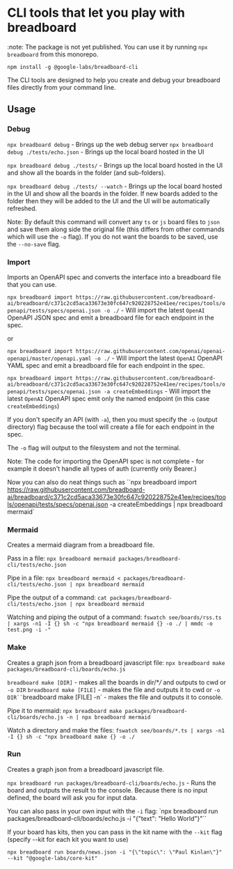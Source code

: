 # CLI tools that let you play with breadboard

:note: The package is not yet published. You can use it by running `npx breadboard` from this monorepo.

`npm install -g @google-labs/breadboard-cli`

The CLI tools are designed to help you create and debug your breadboard files directly from your command line.

## Usage

### Debug

`npx breadboard debug` - Brings up the web debug server
`npx breadboard debug ./tests/echo.json` - Brings up the local board hosted in the UI

`npx breadboard debug ./tests/` - Brings up the local board hosted in the UI and show all the boards in the folder (and sub-folders).

`npx breadboard debug ./tests/ --watch` - Brings up the local board hosted in the UI and show all the boards in the folder. If new boards added to the folder then they will be added to the UI and the UI will be automatically refreshed.

Note: By default this command will convert any `ts` or `js` board files to `json` and save them along side the original file (this differs from other commands which will use the `-o` flag). If you do not want the boards to be saved, use the `--no-save` flag.

### Import

Imports an OpenAPI spec and converts the interface into a breadboard file that you can use.

`npx breadboard import https://raw.githubusercontent.com/breadboard-ai/breadboard/c371c2cd5aca33673e30fc647c920228752e41ee/recipes/tools/openapi/tests/specs/openai.json -o ./` - Will import the latest `OpenAI` OpenAPI JSON spec and emit a breadboard file for each endpoint in the spec.

or

`npx breadboard import https://raw.githubusercontent.com/openai/openai-openapi/master/openapi.yaml -o ./` - Will import the latest `OpenAI` OpenAPI YAML spec and emit a breadboard file for each endpoint in the spec.

`npx breadboard import https://raw.githubusercontent.com/breadboard-ai/breadboard/c371c2cd5aca33673e30fc647c920228752e41ee/recipes/tools/openapi/tests/specs/openai.json -a createEmbeddings` - Will import the latest `OpenAI` OpenAPI spec emit only the named endpoint (in this case `createEmbeddings`)

If you don't specify an API (with `-a`), then you must specify the `-o` (output directory) flag because the tool will create a file for each endpoint in the spec.

The `-o` flag will output to the filesystem and not the terminal.

Note: The code for importing the OpenAPI spec is not complete - for example it doesn't handle all types of auth (currently only Bearer.)

Now you can also do neat things such as ``npx breadboard import https://raw.githubusercontent.com/breadboard-ai/breadboard/c371c2cd5aca33673e30fc647c920228752e41ee/recipes/tools/openapi/tests/specs/openai.json -a createEmbeddings | npx breadboard mermaid`

### Mermaid

Creates a mermaid diagram from a breadboard file.

Pass in a file: `npx breadboard mermaid packages/breadboard-cli/tests/echo.json`

Pipe in a file: `npx breadboard mermaid < packages/breadboard-cli/tests/echo.json | npx breadboard mermaid`

Pipe the output of a command: `cat packages/breadboard-cli/tests/echo.json | npx breadboard mermaid`

Watching and piping the output of a command: `fswatch see/boards/rss.ts | xargs -n1 -I {} sh -c "npx breadboard mermaid {} -o ./ | mmdc -o test.png -i -"`

### Make

Creates a graph json from a breadboard javascript file: `npx breadboard make packages/breadboard-cli/boards/echo.js`

`breadboard make [DIR]` - makes all the boards in dir/\*_/_ and outputs to cwd or `-o DIR`
`breadboard make [FILE]` - makes the file and outputs it to cwd or ` -o DIR``
 `breadboard make [FILE] -n` - makes the file and outputs it to console.

Pipe it to mermaid: `npx breadboard make packages/breadboard-cli/boards/echo.js -n | npx breadboard mermaid`

Watch a directory and make the files: `fswatch see/boards/*.ts | xargs -n1 -I {} sh -c "npx breadboard make {} -o ./`

### Run

Creates a graph json from a breadboard javascript file.

`npx breadboard run packages/breadboard-cli/boards/echo.js` - Runs the board and outputs the result to the console. Because there is no input defined, the board will ask you for input data.

You can also pass in your own input with the `-i` flag: `npx breadboard run packages/breadboard-cli/boards/echo.js -i "{\"text\": \"Hello World\"}"``

If your board has kits, then you can pass in the kit name with the `--kit` flag (specify --kit for each kit you want to use)

`npx breadboard run boards/news.json -i "{\"topic\": \"Paul Kinlan\"}" --kit "@google-labs/core-kit"`
